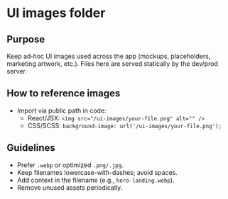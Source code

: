UI images folder
=================

Purpose
-------
Keep ad‑hoc UI images used across the app (mockups, placeholders, marketing artwork, etc.). Files here are served statically by the dev/prod server.

How to reference images
-----------------------
- Import via public path in code:
  - React/JSX: `<img src="/ui-images/your-file.png" alt="" />`
  - CSS/SCSS: `background-image: url('/ui-images/your-file.png');`

Guidelines
----------
- Prefer `.webp` or optimized `.png/.jpg`.
- Keep filenames lowercase-with-dashes; avoid spaces.
- Add context in the filename (e.g., `hero-landing.webp`).
- Remove unused assets periodically.


